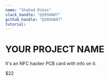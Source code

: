 ```yaml
---
name: "Shahad Rikas"
slack_handle: "@20SHA07"
github_handle: "@20SHA07"
tutorial:
---
```


# YOUR PROJECT NAME

<!-- Describe your board in 2-3 sentences. What are you making? What will it do? -->
It's an NFC hacker PCB card with info on it.
<!-- How much is it going to cost? -->
$22
<!-- Tell us a little bit about your design process. What were some challenges? What helped? ***Totally optional*** -->
